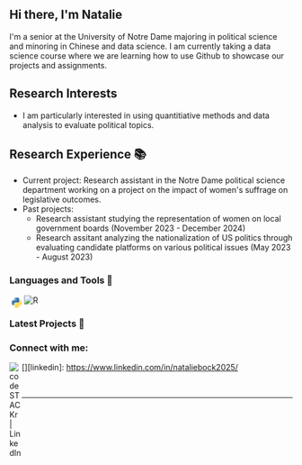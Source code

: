 ## Hi there, I'm Natalie
I'm a senior at the University of Notre Dame majoring in political science and minoring in Chinese and data science. I am currently taking a data science course where we are learning how to use Github to showcase our projects and assignments.

<!--
**nataliebock/nataliebock** is a ✨ _special_ ✨ repository because its `README.md` (this file) appears on your GitHub profile.

Here are some ideas to get you started:

- 🔭 I’m currently working on ...
- 🌱 I’m currently learning ...
- 👯 I’m looking to collaborate on ...
- 🤔 I’m looking for help with ...
- 💬 Ask me about ...
- 📫 How to reach me: ...
- 😄 Pronouns: ...
- ⚡ Fun fact: ...
-->

## Research Interests 
- I am particularly interested in using quantitiative methods and data analysis to evaluate political topics. 

## Research Experience 📚 
- Current project: Research assistant in the Notre Dame political science department working on a project on the impact of women's suffrage on legislative outcomes.
- Past projects:
    - Research assistant studying the representation of women on local government boards (November 2023 - December 2024)
    - Research assitant analyzing the nationalization of US politics through evaluating candidate platforms on various political issues (May 2023 - August 2023)

### Languages and Tools 🧰 

<img alight = "left" alt = "R" width = "26px" src="https://cdn.jsdelivr.net/gh/devicons/devicon@latest/icons/r/r-original.svg" />
          
<img align="left" alt="Python" width="26px" src="https://raw.githubusercontent.com/github/explore/80688e429a7d4ef2fca1e82350fe8e3517d3494d/topics/python/python.png" />


### Latest Projects 📕


### Connect with me:

[<img align="left" alt="codeSTACKr | LinkedIn" width="22px" src="https://cdn.jsdelivr.net/npm/simple-icons@v3/icons/linkedin.svg" />][linkedin]: https://www.linkedin.com/in/nataliebock2025/ 


<br />

---



